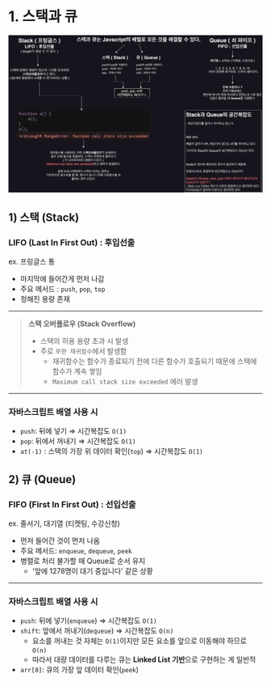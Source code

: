 # 1. 스택과 큐

![스택과 큐](/자료구조/images/stack_queue.png)

## 1) 스택 (Stack)
### LIFO (Last In First Out) : 후입선출
ex. 프링글스 통
- 마지막에 들어간게 먼저 나감 
- 주요 메서드 : `push`, `pop`, `top`
- 정해진 용량 존재

---

> **스택 오버플로우 (Stack Overflow)** 
> - 스택의 허용 용량 초과 시 발생
> - 주로 `무한 재귀함수`에서 발생함
>   - 재귀함수는 함수가 종료되기 전에 다른 함수가 호출되기 때문에 스택에 함수가 계속 쌓임 
>   - `Maximum call stack size exceeded` 에러 발생

---
### 자바스크립트 배열 사용 시
- `push`: 뒤에 넣기 ⇒ 시간복잡도 `O(1)`
- `pop`: 뒤에서 꺼내기 ⇒ 시간복잡도 `O(1)`
- `at(-1)` : 스택의 가장 위 데이터 확인(`top`) ⇒ 시간복잡도 `O(1)`



## 2) 큐 (Queue)
### FIFO (First In First Out) : 선입선출
ex. 줄서기, 대기열 (티켓팅, 수강신청)
- 먼저 들어간 것이 먼저 나옴
- 주요 메서드: `enqueue`, `dequeue`, `peek`
- 병렬로 처리 불가할 때 Queue로 순서 유지
  - '앞에 1278명이 대기 중입니다' 같은 상황

---
### 자바스크립트 배열 사용 시
- `push`: 뒤에 넣기(`enqueue`) ⇒ 시간복잡도 `O(1)`
- `shift`: 앞에서 꺼내기(`dequeue`) ⇒ 시간복잡도 `O(n)`
  - 요소를 꺼내는 것 자체는 `O(1)`이지만 모든 요소를 앞으로 이동해야 하므로 `O(n)`  
  - 따라서 대량 데이터를 다루는 큐는 **Linked List 기반**으로 구현하는 게 일반적
- `arr[0]`: 큐의 가장 앞 데이터 확인(`peek`)
